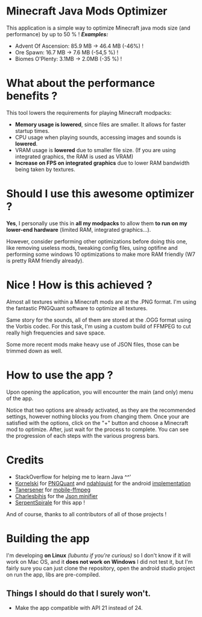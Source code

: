 # Minecraft Java Mods Optimizer

This application is a simple way to optimize Minecraft java mods size (and performance)  by up to 50 % !
***Examples:***

 - Advent Of Ascension: 85.9 MB -> 46.4 MB (-46%) !
 - Ore Spawn: 16.7 MB -> 7.6 MB (-54,5 %) !
 - Biomes O'Plenty: 3.1MB -> 2.0MB (-35 %) !



# What about the performance benefits ?
This tool lowers the requirements for playing Minecraft modpacks:

 - **Memory usage is lowered**, since files are smaller. It allows for faster startup times.
 - CPU usage when playing sounds, accessing images and sounds is **lowered**.
 - VRAM usage is **lowered** due to smaller file size. (If you are using integrated graphics, the RAM is used as VRAM)
 - **Increase on FPS on integrated graphics** due to lower RAM bandwidth being taken by textures.

# Should I use this awesome optimizer ?
**Yes**, I personally use this in **all my modpacks** to allow them **to run on my lower-end hardware** (limited RAM, integrated graphics...). 

However, consider performing other optimizations before doing this one, like removing useless mods, tweaking config files, using optifine and performing some windows 10 optimizations to make more RAM friendly (W7 is pretty RAM friendly already).

# Nice ! How is this achieved ?

Almost all textures within a Minecraft mods are at the .PNG format. I'm using the fantastic PNGQuant software to optimize all textures.

Same story for the sounds, all of them are stored at the .OGG format using the Vorbis codec. For this task, I'm using a custom build of FFMPEG to cut really high frequencies and save space.

Some more recent mods make heavy use of JSON files, those can be trimmed down as well.

# How to use the app ?

Upon opening the application, you will encounter the main (and only) menu of the app.

Notice that two options are already activated, as they are the recommended settings, however nothing blocks you from changing them.
Once your are satisfied with the options, click on the "+" button and choose a Minecraft mod to optimize.
After, just wait for the process to complete. 
You can see the progression of each steps with the various progress bars.


# Credits

 - StackOverflow for helping me to learn Java ^^'
 - [Kornelski](https://github.com/kornelski) for [PNGQuant](https://github.com/kornelski/pngquant) and [ndahlquist](https://github.com/ndahlquist) for the android [implementation](https://github.com/ndahlquist/pngquant-android)
 - [Tanersener](https://github.com/tanersener) for [mobile-ffmpeg](https://github.com/tanersener/mobile-ffmpeg)
 - [Charlesbihis](https://github.com/charlesbihis) for the [Json minifier](https://github.com/charlesbihis/minify) 
 - [SerpentSpirale](https://github.com/serpentspirale) for this app !

And of course, thanks to all contributors of all of those projects !

# Building the app
I'm developing **on Linux** *(lubuntu if you're curious)* so I don't know if it will work on Mac OS, and it **does not work on Windows**
I did not test it, but I'm fairly sure you can just clone the repository, open the android studio project on run the app, libs are pre-compiled.

## Things I should do that I surely won't.

 - Make the app compatible with API 21 instead of 24.
